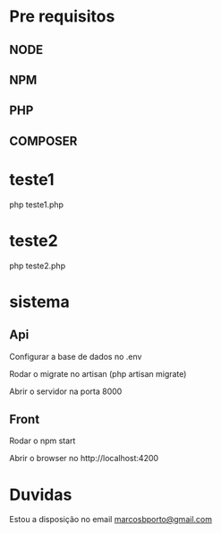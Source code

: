 # Pre requisitos

## NODE
## NPM
## PHP
## COMPOSER

# teste1

php teste1.php

# teste2

php teste2.php

# sistema

## Api

Configurar a base de dados no .env

Rodar o migrate no artisan (php artisan migrate)

Abrir o servidor na porta 8000

## Front

Rodar o npm start

Abrir o browser no http://localhost:4200

# Duvidas

Estou a disposição no email marcosbporto@gmail.com